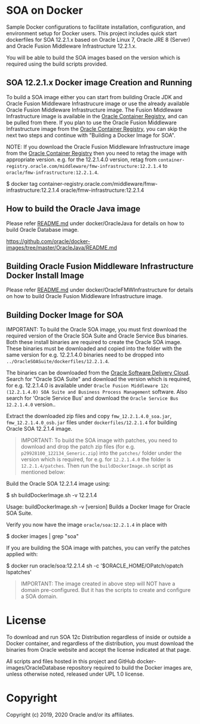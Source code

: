 SOA on Docker
=============

Sample Docker configurations to facilitate installation, configuration, and environment setup for Docker users. This project includes quick start dockerfiles for SOA 12.2.1.x based on Oracle Linux 7, Oracle JRE 8 (Server) and Oracle Fusion Middleware Infrastructure 12.2.1.x.

You will be able to build the SOA images based on the version which is required using the build scripts provided. 

## SOA 12.2.1.x Docker image Creation and Running

To build a SOA image either you can start from building Oracle JDK and Oracle Fusion Middleware Infrastrucure image or use the already available Oracle Fusion Middleware Infrastructure image. The Fusion Middleware Infrastructure image is available in the [Oracle Container Registry](https://container-registry.oracle.com), and can be pulled from there. If you plan to use the Oracle Fusion Middleware Infrastructure image from the [Oracle Container Registry](https://container-registry.oracle.com), you can skip the next two steps and continue with "Building a Docker Image for SOA".

NOTE: If you download the Oracle Fusion Middleware Infrastructure image from the [Oracle Container Registry](https://container-registry.oracle.com) then you need to retag the image with appropriate version. e.g. for the 12.2.1.4.0 version, retag from `container-registry.oracle.com/middleware/fmw-infrastructure:12.2.1.4` to `oracle/fmw-infrastructure:12.2.1.4`.

$ docker tag container-registry.oracle.com/middleware/fmw-infrastructure:12.2.1.4 oracle/fmw-infrastructure:12.2.1.4

## How to build the Oracle Java image

Please refer [README.md](https://github.com/oracle/docker-images/blob/master/OracleJava/README.md) under docker/OracleJava for details on how to build Oracle Database image.

https://github.com/oracle/docker-images/tree/master/OracleJava/README.md


## Building Oracle Fusion Middleware Infrastructure Docker Install Image

Please refer [README.md](https://github.com/oracle/docker-images/blob/master/OracleFMWInfrastructure/README.md) under docker/OracleFMWInfrastructure for details on how to build Oracle Fusion Middleware Infrastructure image.

## Building Docker Image for SOA

IMPORTANT: To build the Oracle SOA image, you must first download the required version of the Oracle SOA Suite and Oracle Service Bus binaries. Both these install binaries are required to create the Oracle SOA image. These binaries must be downloaded and copied into the folder with the same version for e.g. 12.2.1.4.0 binaries need to be dropped into `../OracleSOASuite/dockerfiles/12.2.1.4`. 

The binaries can be downloaded from the [Oracle Software Delivery Cloud](https://edelivery.oracle.com). Search for "Oracle SOA Suite" and download the version which is required, for e.g. 12.2.1.4.0 is available under `Oracle Fusion Middleware 12c (12.2.1.4.0) SOA Suite and Business Process Management` software. Also search for 'Oracle Service Bus' and download the `Oracle Service Bus 12.2.1.4.0` version.. 

Extract the downloaded zip files and copy `fmw_12.2.1.4.0_soa.jar`, `fmw_12.2.1.4.0_osb.jar` files under `dockerfiles/12.2.1.4` for building Oracle SOA 12.2.1.4 image.

>IMPORTANT: To build the SOA image with patches, you need to download and drop the patch zip files (for e.g. `p29928100_122134_Generic.zip`) into the `patches/` folder under the version which is required, for e.g. for `12.2.1.4.0` the folder is `12.2.1.4/patches`. Then run the `buildDockerImage.sh` script as mentioned below:

Build the Oracle SOA 12.2.1.4 image using:

$ sh buildDockerImage.sh -v 12.2.1.4

   Usage: buildDockerImage.sh -v [version]
   Builds a Docker Image for Oracle SOA Suite.


Verify you now have the image `oracle/soa:12.2.1.4` in place with 

$ docker images | grep "soa"

If you are building the SOA image with patches, you can verify the patches applied with:

$ docker run oracle/soa:12.2.1.4 sh -c '$ORACLE_HOME/OPatch/opatch lspatches'

>IMPORTANT: The image created in above step will NOT have a domain pre-configured. But it has the scripts to create and configure a SOA domain.

# License

To download and run SOA 12c Distribution regardless of inside or outside a Docker container, and regardless of the distribution, you must download the binaries from Oracle website and accept the license indicated at that page.

All scripts and files hosted in this project and GitHub docker-images/OracleDatabase repository required to build the Docker images are, unless otherwise noted, released under UPL 1.0 license.

# Copyright

Copyright (c) 2019, 2020 Oracle and/or its affiliates.
